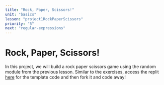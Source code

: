 ```yaml
---
title: "Rock, Paper, Scissors!"
unit: "basics"
lesson: "project1RockPaperScissors"
priority: "5"
next: "regular-expressions"
---
```


# Rock, Paper, Scissors!

In this project, we will build a rock paper scissors game using the random module from the previous lesson. Similar to the exercises, access the replit [here](https://replit.com/@Vennbury/RockPaperScissors) for the template code and then fork it and code away!
